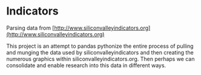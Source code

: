 <h1> Indicators </h1>

Parsing data from [http://www.siliconvalleyindicators.org](http://www.siliconvalleyindicators.org)

This project is an attempt to pandas pythonize the entire process of pulling and munging the data used by siliconvalleyindicators and then creating the numerous graphics within siliconvalleyindicators.org.  Then perhaps we can consolidate and enable research into this data in different ways.
